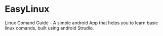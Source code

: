 # EasyLinux
 Linux Comand Guide - A simple android App that helps you to learn basic linux comands, built using android Strudio.
